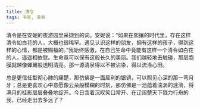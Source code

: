 ```yaml
---
title: 清令
tags: 书写, 清令
---
```



清令是在安妮的夜游园里采撷到的词。安妮说：“如果在熙攘的时代里，存在这样清令如白花的人，大概也很稀罕。遇见认识这样的朋友，拥有这样的孩子，得到这样的心情，都是被赐福的。”我始终感激，在自己生命中竟能有这样一个清令如白花的人，遥遥相依慰。生命竟可以保有这般长久的美丽。我们越轻地去触碰，那层胞膜就越像蝉翼般透明清亮。那一源清泉得以不被沾染，得以流涤心田。

总是更信任犁彻心肺的痛楚，那仿佛是一面犀利的银镜，可以照见心深的那一弯月牙；总是更喜欢心中意愿像云朵般模糊的时刻，那仿佛是一池蕴着湍涡的涟漪，将满月的桂影层层叠叠地绽开。今日含着沉叹笑口常开、在辽阔楚天下戮力行舟的我，已经走出去多远了？

